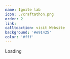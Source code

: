 ```yaml
---
name: Ignite lab
icon: ./craftathon.png
order: 2
link: 
calltoaction: visit Website
background: '#e91425'
color: '#fff'
---
```


Loading
